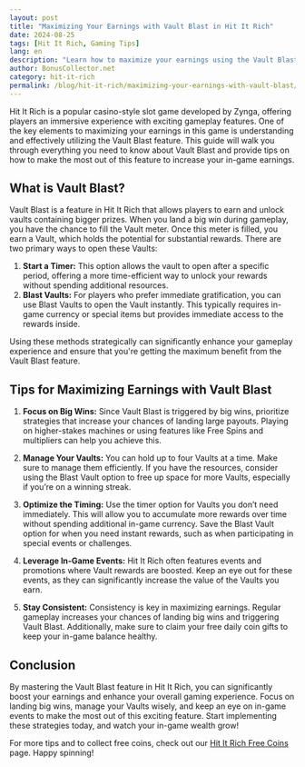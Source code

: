 ```yaml
---
layout: post
title: "Maximizing Your Earnings with Vault Blast in Hit It Rich"
date: 2024-08-25
tags: [Hit It Rich, Gaming Tips]
lang: en
description: "Learn how to maximize your earnings using the Vault Blast feature in Hit It Rich, a popular casino-style slots game."
author: BonusCollector.net
category: hit-it-rich
permalink: /blog/hit-it-rich/maximizing-your-earnings-with-vault-blast/
---
```


Hit It Rich is a popular casino-style slot game developed by Zynga, offering players an immersive experience with exciting gameplay features. One of the key elements to maximizing your earnings in this game is understanding and effectively utilizing the Vault Blast feature. This guide will walk you through everything you need to know about Vault Blast and provide tips on how to make the most out of this feature to increase your in-game earnings.

## What is Vault Blast?

Vault Blast is a feature in Hit It Rich that allows players to earn and unlock vaults containing bigger prizes. When you land a big win during gameplay, you have the chance to fill the Vault meter. Once this meter is filled, you earn a Vault, which holds the potential for substantial rewards. There are two primary ways to open these Vaults:

1. **Start a Timer:** This option allows the vault to open after a specific period, offering a more time-efficient way to unlock your rewards without spending additional resources.
2. **Blast Vaults:** For players who prefer immediate gratification, you can use Blast Vaults to open the Vault instantly. This typically requires in-game currency or special items but provides immediate access to the rewards inside.

Using these methods strategically can significantly enhance your gameplay experience and ensure that you're getting the maximum benefit from the Vault Blast feature.

## Tips for Maximizing Earnings with Vault Blast

1. **Focus on Big Wins:** Since Vault Blast is triggered by big wins, prioritize strategies that increase your chances of landing large payouts. Playing on higher-stakes machines or using features like Free Spins and multipliers can help you achieve this.

2. **Manage Your Vaults:** You can hold up to four Vaults at a time. Make sure to manage them efficiently. If you have the resources, consider using the Blast Vault option to free up space for more Vaults, especially if you’re on a winning streak.

3. **Optimize the Timing:** Use the timer option for Vaults you don’t need immediately. This will allow you to accumulate more rewards over time without spending additional in-game currency. Save the Blast Vault option for when you need instant rewards, such as when participating in special events or challenges.

4. **Leverage In-Game Events:** Hit It Rich often features events and promotions where Vault rewards are boosted. Keep an eye out for these events, as they can significantly increase the value of the Vaults you earn.

5. **Stay Consistent:** Consistency is key in maximizing earnings. Regular gameplay increases your chances of landing big wins and triggering Vault Blast. Additionally, make sure to claim your free daily coin gifts to keep your in-game balance healthy.

## Conclusion

By mastering the Vault Blast feature in Hit It Rich, you can significantly boost your earnings and enhance your overall gaming experience. Focus on landing big wins, manage your Vaults wisely, and keep an eye on in-game events to make the most out of this exciting feature. Start implementing these strategies today, and watch your in-game wealth grow!

For more tips and to collect free coins, check out our [Hit It Rich Free Coins](https://bonuscollector.net/hit-it-rich-free-coins/) page. Happy spinning!